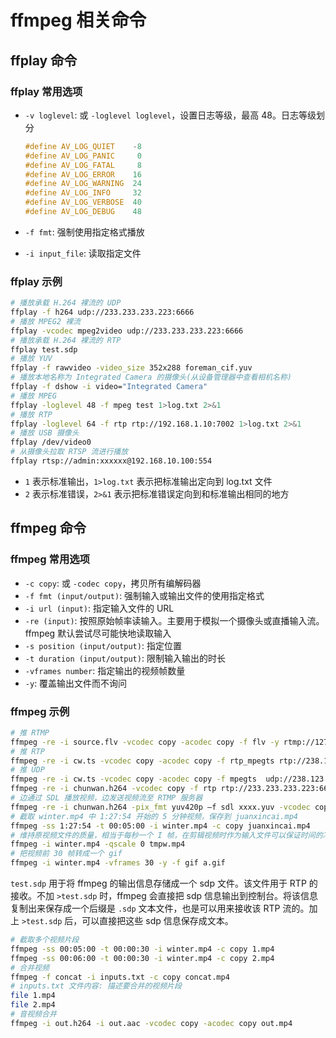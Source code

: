 # ffmpeg 相关命令

## ffplay 命令

### ffplay 常用选项

- `-v loglevel`: 或 `-loglevel loglevel`，设置日志等级，最高 48。日志等级划分

  ```h
  #define AV_LOG_QUIET    -8
  #define AV_LOG_PANIC     0
  #define AV_LOG_FATAL     8
  #define AV_LOG_ERROR    16
  #define AV_LOG_WARNING  24
  #define AV_LOG_INFO     32
  #define AV_LOG_VERBOSE  40
  #define AV_LOG_DEBUG    48
  ```

- `-f fmt`: 强制使用指定格式播放
- `-i input_file`: 读取指定文件

### ffplay 示例

```sh
# 播放承载 H.264 裸流的 UDP
ffplay -f h264 udp://233.233.233.223:6666
# 播放 MPEG2 裸流
ffplay -vcodec mpeg2video udp://233.233.233.223:6666
# 播放承载 H.264 裸流的 RTP
ffplay test.sdp
# 播放 YUV
ffplay -f rawvideo -video_size 352x288 foreman_cif.yuv
# 播放本地名称为 Integrated Camera 的摄像头(从设备管理器中查看相机名称)
ffplay -f dshow -i video="Integrated Camera"
# 播放 MPEG
ffplay -loglevel 48 -f mpeg test 1>log.txt 2>&1
# 播放 RTP
ffplay -loglevel 64 -f rtp rtp://192.168.1.10:7002 1>log.txt 2>&1
# 播放 USB 摄像头
ffplay /dev/video0
# 从摄像头拉取 RTSP 流进行播放
ffplay rtsp://admin:xxxxxx@192.168.10.100:554
```

- `1` 表示标准输出，`1>log.txt` 表示把标准输出定向到 log.txt 文件
- `2` 表示标准错误，`2>&1` 表示把标准错误定向到和标准输出相同的地方

## ffmpeg 命令

### ffmpeg 常用选项

- `-c copy`: 或 `-codec copy`，拷贝所有编解码器
- `-f fmt (input/output)`: 强制输入或输出文件的使用指定格式
- `-i url (input)`: 指定输入文件的 URL
- `-re (input)`: 按照原始帧率读输入。主要用于模拟一个摄像头或直播输入流。ffmpeg 默认尝试尽可能快地读取输入
- `-s position (input/output)`: 指定位置
- `-t duration (input/output)`: 限制输入输出的时长
- `-vframes number`: 指定输出的视频帧数量
- `-y`: 覆盖输出文件而不询问

### ffmpeg 示例

```sh
# 推 RTMP
ffmpeg -re -i source.flv -vcodec copy -acodec copy -f flv -y rtmp://127.0.0.1:1935/live/livestream
# 推 RTP
ffmpeg -re -i cw.ts -vcodec copy -acodec copy -f rtp_mpegts rtp://238.123.46.66:8001
# 推 UDP
ffmpeg -re -i cw.ts -vcodec copy -acodec copy -f mpegts  udp://238.123.46.66:8001
ffmpeg -re -i chunwan.h264 -vcodec copy -f rtp rtp://233.233.233.223:6666>test.sdp
# 边通过 SDL 播放视频，边发送视频流至 RTMP 服务器
ffmpeg -re -i chunwan.h264 -pix_fmt yuv420p –f sdl xxxx.yuv -vcodec copy -f flv rtmp://localhost/oflaDemo/livestream
# 截取 winter.mp4 中 1:27:54 开始的 5 分钟视频，保存到 juanxincai.mp4
ffmpeg -ss 1:27:54 -t 00:05:00 -i winter.mp4 -c copy juanxincai.mp4
# 维持原视频文件的质量，相当于每秒一个 I 帧，在剪辑视频时作为输入文件可以保证时间的准确性
ffmpeg -i winter.mp4 -qscale 0 tmpw.mp4
# 把视频前 30 帧转成一个 gif
ffmpeg -i winter.mp4 -vframes 30 -y -f gif a.gif
```

`test.sdp` 用于将 ffmpeg 的输出信息存储成一个 sdp 文件。该文件用于 RTP 的接收。不加 `>test.sdp` 时，ffmpeg 会直接把 sdp 信息输出到控制台。将该信息复制出来保存成一个后缀是 `.sdp` 文本文件，也是可以用来接收该 RTP 流的。加上 `>test.sdp` 后，可以直接把这些 sdp 信息保存成文本。

```sh
# 截取多个视频片段
ffmpeg -ss 00:05:00 -t 00:00:30 -i winter.mp4 -c copy 1.mp4
ffmpeg -ss 00:06:00 -t 00:00:30 -i winter.mp4 -c copy 2.mp4
# 合并视频
ffmpeg -f concat -i inputs.txt -c copy concat.mp4
# inputs.txt 文件内容: 描述要合并的视频片段
file 1.mp4
file 2.mp4
# 音视频合并
ffmpeg -i out.h264 -i out.aac -vcodec copy -acodec copy out.mp4
```
